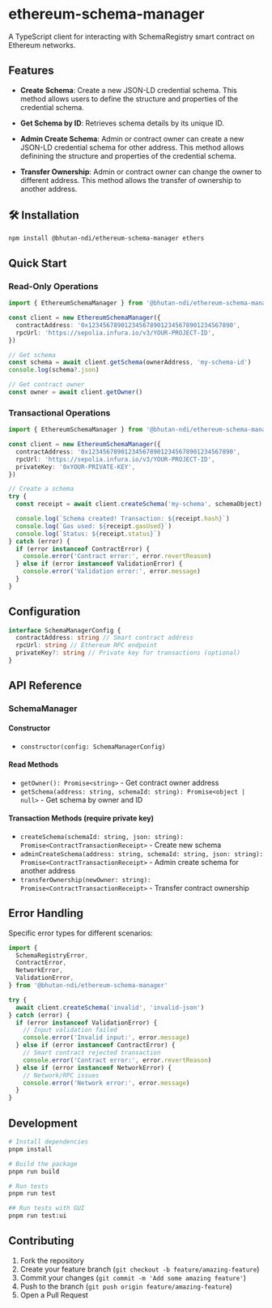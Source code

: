 # ethereum-schema-manager

A TypeScript client for interacting with SchemaRegistry smart contract on Ethereum networks.

## Features

- **Create Schema**: Create a new JSON-LD credential schema. This method allows users to define the structure and properties of the credential schema.

- **Get Schema by ID**: Retrieves schema details by its unique ID.

- **Admin Create Schema**: Admin or contract owner can create a new JSON-LD credential schema for other address. This method allows definining the structure and properties of the credential schema.

- **Transfer Ownership**: Admin or contract owner can change the owner to different address. This method allows the transfer of ownership to another address.

## 🛠️ Installation

```bash
npm install @bhutan-ndi/ethereum-schema-manager ethers
```

## Quick Start

### Read-Only Operations

```typescript
import { EthereumSchemaManager } from '@bhutan-ndi/ethereum-schema-manager'

const client = new EthereumSchemaManager({
  contractAddress: '0x1234567890123456789012345678901234567890',
  rpcUrl: 'https://sepolia.infura.io/v3/YOUR-PROJECT-ID',
})

// Get schema
const schema = await client.getSchema(ownerAddress, 'my-schema-id')
console.log(schema?.json)

// Get contract owner
const owner = await client.getOwner()
```

### Transactional Operations

```typescript
import { EthereumSchemaManager } from '@bhutan-ndi/ethereum-schema-manager'

const client = new EthereumSchemaManager({
  contractAddress: '0x1234567890123456789012345678901234567890',
  rpcUrl: 'https://sepolia.infura.io/v3/YOUR-PROJECT-ID',
  privateKey: '0xYOUR-PRIVATE-KEY',
})

// Create a schema
try {
  const receipt = await client.createSchema('my-schema', schemaObject)

  console.log(`Schema created! Transaction: ${receipt.hash}`)
  console.log(`Gas used: ${receipt.gasUsed}`)
  console.log(`Status: ${receipt.status}`)
} catch (error) {
  if (error instanceof ContractError) {
    console.error('Contract error:', error.revertReason)
  } else if (error instanceof ValidationError) {
    console.error('Validation error:', error.message)
  }
}
```

## Configuration

```typescript
interface SchemaManagerConfig {
  contractAddress: string // Smart contract address
  rpcUrl: string // Ethereum RPC endpoint
  privateKey?: string // Private key for transactions (optional)
}
```

## API Reference

### SchemaManager

#### Constructor

- `constructor(config: SchemaManagerConfig)`

#### Read Methods

- `getOwner(): Promise<string>` - Get contract owner address
- `getSchema(address: string, schemaId: string): Promise<object | null>` - Get schema by owner and ID

#### Transaction Methods (require private key)

- `createSchema(schemaId: string, json: string): Promise<ContractTransactionReceipt>` - Create new schema
- `adminCreateSchema(address: string, schemaId: string, json: string): Promise<ContractTransactionReceipt>` - Admin create schema for another address
- `transferOwnership(newOwner: string): Promise<ContractTransactionReceipt>` - Transfer contract ownership

## Error Handling

Specific error types for different scenarios:

```typescript
import {
  SchemaRegistryError,
  ContractError,
  NetworkError,
  ValidationError,
} from '@bhutan-ndi/ethereum-schema-manager'

try {
  await client.createSchema('invalid', 'invalid-json')
} catch (error) {
  if (error instanceof ValidationError) {
    // Input validation failed
    console.error('Invalid input:', error.message)
  } else if (error instanceof ContractError) {
    // Smart contract rejected transaction
    console.error('Contract error:', error.revertReason)
  } else if (error instanceof NetworkError) {
    // Network/RPC issues
    console.error('Network error:', error.message)
  }
}
```

## Development

```bash
# Install dependencies
pnpm install

# Build the package
pnpm run build

# Run tests
pnpm run test

## Run tests with GUI
pnpm run test:ui
```

## Contributing

1. Fork the repository
2. Create your feature branch (`git checkout -b feature/amazing-feature`)
3. Commit your changes (`git commit -m 'Add some amazing feature'`)
4. Push to the branch (`git push origin feature/amazing-feature`)
5. Open a Pull Request
